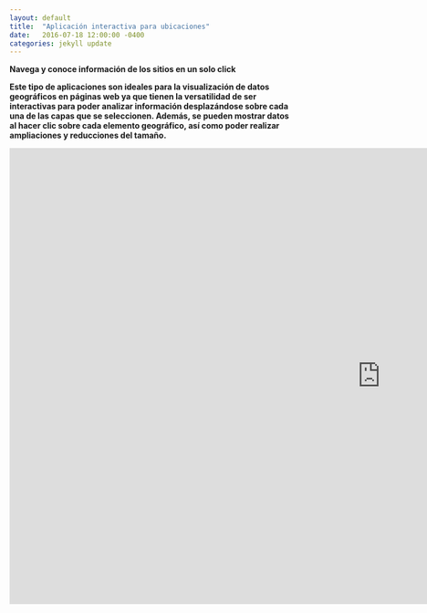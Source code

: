 ```yaml
---
layout: default
title:  "Aplicación interactiva para ubicaciones"
date:   2016-07-18 12:00:00 -0400
categories: jekyll update
---
```

<strong>Navega y conoce información de los sitios en un solo click<strong>

Este tipo de aplicaciones son ideales para la visualización de datos geográficos en páginas web ya que tienen la versatilidad de ser interactivas para poder analizar información desplazándose sobre cada una de las capas que se seleccionen. Además, se pueden mostrar datos al hacer clic sobre cada elemento geográfico, así como poder realizar ampliaciones y reducciones del tamaño.



<iframe src="https://zenitmapas.github.io/maps/plot_escuelas.html" style="border: none; width: 1300px; height: 800px">
